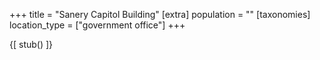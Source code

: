 +++
title = "Sanery Capitol Building"
[extra]
population = ""
[taxonomies]
location_type = ["government office"]
+++

{[ stub() ]}